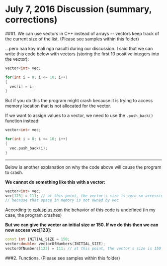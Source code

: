 # July 7, 2016 Discussion (summary, corrections)

###1. We can use vectors in C++ instead of arrays -- vectors keep track of the current size of the list. (Please see samples within this folder)

...pero naa koy mali nga nasulti during our discussion.
I said that we can write this code below with vectors (storing the first 10 positive integers into the vector):

```C++
vector<int> vec;

for(int i = 0; i <= 10; i++)
{
  vec[i] = i;
}
```

But if you do this the program might crash because it is trying to access memory location that is not allocated for the vector.

If we want to assign values to a vector, we need to use the `.push_back()` function instead:

```C++
vector<int> vec;

for(int i = 0; i <= 10; i++)
{
  vec.push_back(i);
}
```
________________
Below is another explanation on why the code above will cause the program to crash.

**We cannot do something like this with a vector:**

```C++
vector<int> vec;
vec[123] = 111; // at this point, the vector's size is zero so accessing vec[123] is illegal 
// because that space in memory is not owned by vec
```

According to [cplusplus.com](http://www.cplusplus.com/reference/vector/vector/operator[]/) the behavior of this code is undefined (in my case, the program crashes)

**But we can give the vector an initial size or 150. If we do this then we can now access vec[123]:**

```C++
const int INITIAL_SIZE = 150;
vector<double> vectorOfNumbers(INITIAL_SIZE);
vectorOfNumbers[123] = 111; // at this point, the vector's size is 150 so we can now access vec[123]
```
   

###2. Functions. (Please see samples within this folder)
